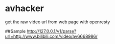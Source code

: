 # avhacker
get the raw video url from web page with openresty

##Sample
http://127.0.0.1/v1/parse?url=http://www.bilibili.com/video/av6668986/
